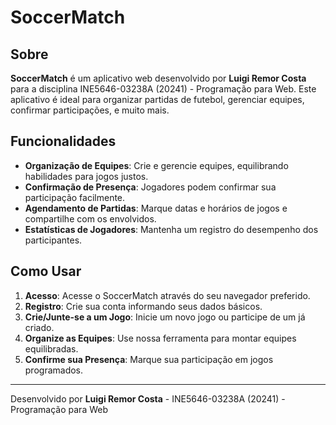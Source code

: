 # SoccerMatch

## Sobre

**SoccerMatch** é um aplicativo web desenvolvido por **Luigi Remor Costa** para a disciplina INE5646-03238A (20241) - Programação para Web. Este aplicativo é ideal para organizar partidas de futebol, gerenciar equipes, confirmar participações, e muito mais.

## Funcionalidades

- **Organização de Equipes**: Crie e gerencie equipes, equilibrando habilidades para jogos justos.
- **Confirmação de Presença**: Jogadores podem confirmar sua participação facilmente.
- **Agendamento de Partidas**: Marque datas e horários de jogos e compartilhe com os envolvidos.
- **Estatísticas de Jogadores**: Mantenha um registro do desempenho dos participantes.

## Como Usar

1. **Acesso**: Acesse o SoccerMatch através do seu navegador preferido.
2. **Registro**: Crie sua conta informando seus dados básicos.
3. **Crie/Junte-se a um Jogo**: Inicie um novo jogo ou participe de um já criado.
4. **Organize as Equipes**: Use nossa ferramenta para montar equipes equilibradas.
5. **Confirme sua Presença**: Marque sua participação em jogos programados.

---

Desenvolvido por **Luigi Remor Costa** - INE5646-03238A (20241) - Programação para Web
